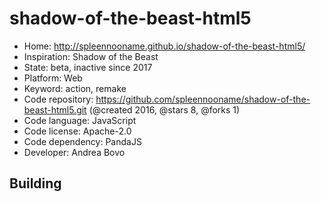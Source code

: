 # shadow-of-the-beast-html5

- Home: http://spleennooname.github.io/shadow-of-the-beast-html5/
- Inspiration: Shadow of the Beast
- State: beta, inactive since 2017
- Platform: Web
- Keyword: action, remake
- Code repository: https://github.com/spleennooname/shadow-of-the-beast-html5.git (@created 2016, @stars 8, @forks 1)
- Code language: JavaScript
- Code license: Apache-2.0
- Code dependency: PandaJS
- Developer: Andrea Bovo

## Building
